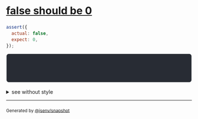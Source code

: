 # [false should be 0](../../boolean.test.js#L23)

```js
assert({
  actual: false,
  expect: 0,
});
```

![img](throw.svg)

<details>
  <summary>see without style</summary>

```console
AssertionError: actual and expect are different

actual: false
expect: 0
```

</details>


---

<sub>
  Generated by <a href="https://github.com/jsenv/core/tree/main/packages/tooling/snapshot">@jsenv/snapshot</a>
</sub>
